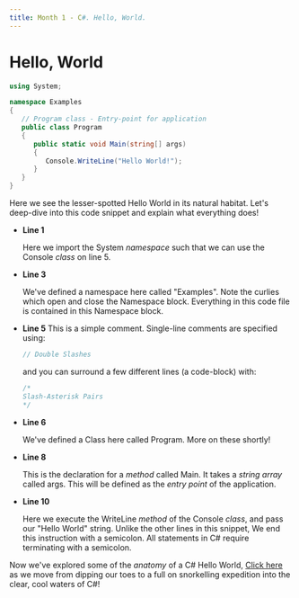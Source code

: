 ```yaml
---
title: Month 1 - C#. Hello, World.
---
```


# Hello, World

```csharp
using System;

namespace Examples
{
   // Program class - Entry-point for application
   public class Program
   {
      public static void Main(string[] args)
      {
         Console.WriteLine("Hello World!");
      }
   }
}
```

Here we see the lesser-spotted Hello World in its natural habitat. Let's deep-dive into this code snippet and explain what everything does!

- **Line 1**

  Here we import the System _namespace_ such that we can use the Console _class_ on line 5.

- **Line 3**

  We've defined a namespace here called "Examples". Note the curlies which open and close the Namespace block. Everything in this code file is contained in this Namespace block.

- **Line 5**
  This is a simple comment. Single-line comments are specified using:

  ```csharp
  // Double Slashes
  ```

  and you can surround a few different lines (a code-block) with:

  ```csharp
  /*
  Slash-Asterisk Pairs
  */
  ```

- **Line 6**

  We've defined a Class here called Program. More on these shortly!

- **Line 8**

  This is the declaration for a _method_ called Main. It takes a _string array_ called args. This will be defined as the _entry point_ of the application.

- **Line 10**

  Here we execute the WriteLine _method_ of the Console _class_, and pass our "Hello World" string. Unlike the other lines in this snippet, We end this instruction with a semicolon. All statements in C# require terminating with a semicolon.

Now we've explored some of the _anatomy_ of a C# Hello World, [Click here](./deep-dive.md) as we move from dipping our toes to a full on snorkelling expedition into the clear, cool waters of C#!